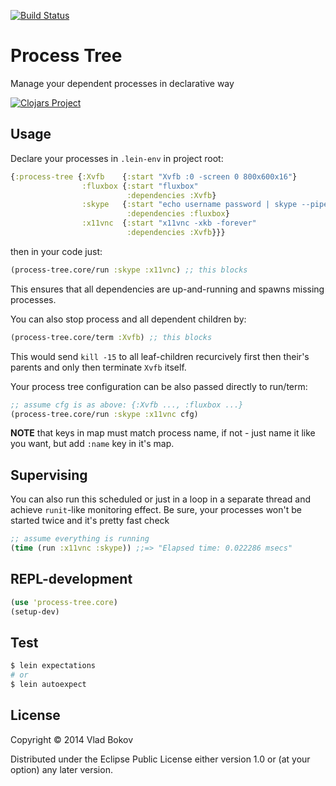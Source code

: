 [![Build Status][BS img]][Build Status]

# Process Tree

Manage your dependent processes in declarative way

[![Clojars Project](http://clojars.org/process-tree/latest-version.svg)](http://clojars.org/process-tree)

## Usage

Declare your processes in `.lein-env` in project root:

```clojure
{:process-tree {:Xvfb    {:start "Xvfb :0 -screen 0 800x600x16"}
                :fluxbox {:start "fluxbox"
                          :dependencies :Xvfb}
                :skype   {:start "echo username password | skype --pipelogin"
                          :dependencies :fluxbox}
                :x11vnc  {:start "x11vnc -xkb -forever"
                          :dependencies :Xvfb}}}
```

then in your code just:

```clojure
(process-tree.core/run :skype :x11vnc) ;; this blocks
```

This ensures that all dependencies are up-and-running and spawns
missing processes.

You can also stop process and all dependent children by:

```clojure
(process-tree.core/term :Xvfb) ;; this blocks
```

This would send `kill -15` to all leaf-children recurcively first
then their's parents and only then terminate `Xvfb` itself.

Your process tree configuration can be also passed directly to run/term:

```clojure
;; assume cfg is as above: {:Xvfb ..., :fluxbox ...}
(process-tree.core/run :skype :x11vnc cfg)
```

**NOTE** that keys in map must match process name,
if not - just name it like you want, but add `:name` key in it's map.

## Supervising

You can also run this scheduled or just in a loop in a separate thread
and achieve `runit`-like monitoring effect. Be sure, your processes
won't be started twice and it's pretty fast check

```clojure
;; assume everything is running
(time (run :x11vnc :skype)) ;;=> "Elapsed time: 0.022286 msecs"
```

## REPL-development

```clojure
(use 'process-tree.core)
(setup-dev)
```

## Test

```bash
$ lein expectations
# or
$ lein autoexpect
```

## License

Copyright © 2014 Vlad Bokov

Distributed under the Eclipse Public License either version 1.0 or (at
your option) any later version.

[BS img]: https://travis-ci.org/razum2um/process-tree.png
[Build Status]: https://travis-ci.org/razum2um/process-tree

